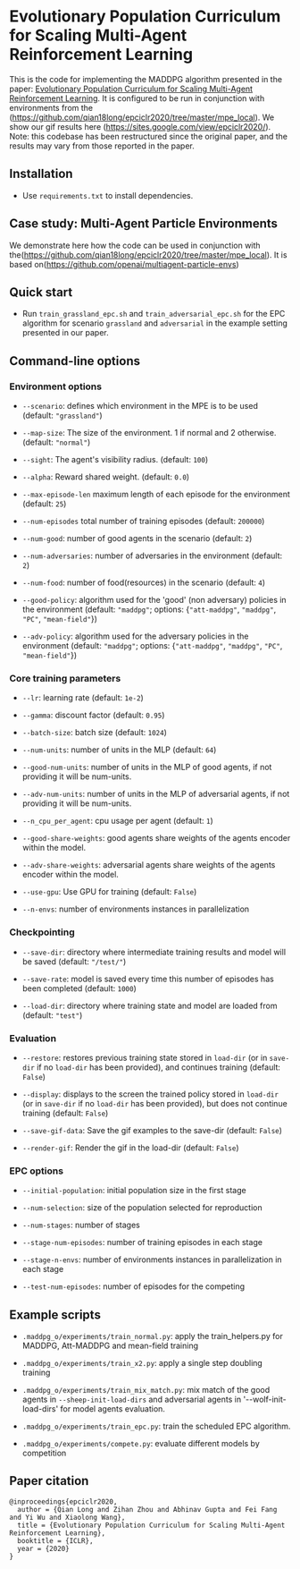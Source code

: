 
# Evolutionary Population Curriculum for Scaling Multi-Agent Reinforcement Learning

This is the code for implementing the MADDPG algorithm presented in the paper:
[Evolutionary Population Curriculum for Scaling Multi-Agent Reinforcement Learning](https://openreview.net/forum?id=SJxbHkrKDH).
It is configured to be run in conjunction with environments from the (https://github.com/qian18long/epciclr2020/tree/master/mpe_local).
We show our gif results here (https://sites.google.com/view/epciclr2020/).
Note: this codebase has been restructured since the original paper, and the results may
vary from those reported in the paper.

## Installation

<!-- - To install, `cd` into the root directory and type `pip install -e .` -->

<!-- - Install dependencies: Python (3.5.4), OpenAI gym (0.10.5), tensorflow (1.8.0), numpy (1.14.5) -->

- Use `requirements.txt` to install dependencies.

## Case study: Multi-Agent Particle Environments

We demonstrate here how the code can be used in conjunction with the(https://github.com/qian18long/epciclr2020/tree/master/mpe_local). It is based on(https://github.com/openai/multiagent-particle-envs)


## Quick start

- Run `train_grassland_epc.sh` and `train_adversarial_epc.sh` for the EPC algorithm for scenario `grassland` and `adversarial` in the example setting presented in our paper.


## Command-line options

### Environment options

- `--scenario`: defines which environment in the MPE is to be used (default: `"grassland"`)

- `--map-size`: The size of the environment. 1 if normal and 2 otherwise. (default: `"normal"`)

- `--sight`: The agent's visibility radius. (default: `100`)

- `--alpha`: Reward shared weight. (default: `0.0`)

- `--max-episode-len` maximum length of each episode for the environment (default: `25`)

- `--num-episodes` total number of training episodes (default: `200000`)

- `--num-good`: number of good agents in the scenario (default: `2`)

- `--num-adversaries`: number of adversaries in the environment (default: `2`)

- `--num-food`: number of food(resources) in the scenario (default: `4`)

- `--good-policy`: algorithm used for the 'good' (non adversary) policies in the environment
(default: `"maddpg"`; options: {`"att-maddpg"`, `"maddpg"`, `"PC"`, `"mean-field"`})

- `--adv-policy`: algorithm used for the adversary policies in the environment
(default: `"maddpg"`; options: {`"att-maddpg"`, `"maddpg"`, `"PC"`, `"mean-field"`})

### Core training parameters

- `--lr`: learning rate (default: `1e-2`)

- `--gamma`: discount factor (default: `0.95`)

- `--batch-size`: batch size (default: `1024`)

- `--num-units`: number of units in the MLP (default: `64`)

- `--good-num-units`: number of units in the MLP of good agents, if not providing it will be num-units.

- `--adv-num-units`: number of units in the MLP of adversarial agents, if not providing it will be num-units.

- `--n_cpu_per_agent`: cpu usage per agent (default: `1`)

- `--good-share-weights`: good agents share weights of the agents encoder within the model.

- `--adv-share-weights`: adversarial agents share weights of the agents encoder within the model.

- `--use-gpu`: Use GPU for training (default: `False`)

- `--n-envs`: number of environments instances in parallelization

### Checkpointing

- `--save-dir`: directory where intermediate training results and model will be saved (default: `"/test/"`)

- `--save-rate`: model is saved every time this number of episodes has been completed (default: `1000`)

- `--load-dir`: directory where training state and model are loaded from (default: `"test"`)

### Evaluation

- `--restore`: restores previous training state stored in `load-dir` (or in `save-dir` if no `load-dir`
has been provided), and continues training (default: `False`)

- `--display`: displays to the screen the trained policy stored in `load-dir` (or in `save-dir` if no `load-dir`
has been provided), but does not continue training (default: `False`)

- `--save-gif-data`: Save the gif examples to the save-dir (default: `False`)

- `--render-gif`: Render the gif in the load-dir (default: `False`)

### EPC options

- `--initial-population`: initial population size in the first stage

- `--num-selection`: size of the population selected for reproduction

- `--num-stages`: number of stages

- `--stage-num-episodes`: number of training episodes in each stage

- `--stage-n-envs`: number of environments instances in parallelization in each stage

- `--test-num-episodes`: number of episodes for the competing

## Example scripts

- `.maddpg_o/experiments/train_normal.py`: apply the train_helpers.py for MADDPG, Att-MADDPG and mean-field training

<!-- - `.maddpg_o/experiments/train_normal.py`: apply the population curriculum in train_helpers.py to add an agent in model of load_dir. -->

- `.maddpg_o/experiments/train_x2.py`: apply a single step doubling training

- `.maddpg_o/experiments/train_mix_match.py`: mix match of the good agents in `--sheep-init-load-dirs` and adversarial agents in '--wolf-init-load-dirs' for model agents evaluation.

- `.maddpg_o/experiments/train_epc.py`: train the scheduled EPC algorithm.

- `.maddpg_o/experiments/compete.py`: evaluate different models by competition

<!-- - `./maddpg_o/maddpg_local/micro/maddpg.py`: core code for the MADDPG based algorithm -->

<!-- - `./maddpg_o.experiments.train_helper.union_replay_buffer`: replay buffer code

- `./maddpg_o/maddpg_local/common/distributions.py`: useful distributions used in `maddpg.py`

- `./maddpg_o/maddpg_local/common/tf_util.py`: useful tensorflow functions used in `maddpg.py` -->




## Paper citation

```
@inproceedings{epciclr2020,
  author = {Qian Long and Zihan Zhou and Abhinav Gupta and Fei Fang and Yi Wu and Xiaolong Wang},
  title = {Evolutionary Population Curriculum for Scaling Multi-Agent Reinforcement Learning},
  booktitle = {ICLR},
  year = {2020}
}
```
